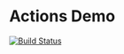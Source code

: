 # Actions Demo

[![Build Status](https://api.cirrus-ci.com/github/fkorotkov/actions-demo.svg)](https://cirrus-ci.com/github/fkorotkov/actions-demo)
